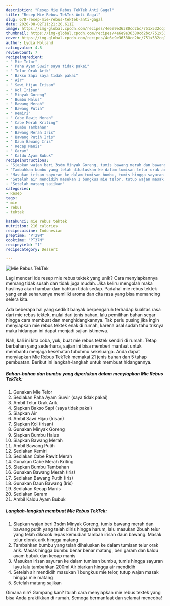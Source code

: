 ```yaml
---
description: "Resep Mie Rebus TekTek Anti Gagal"
title: "Resep Mie Rebus TekTek Anti Gagal"
slug: 678-resep-mie-rebus-tektek-anti-gagal
date: 2020-08-02T11:21:20.611Z
image: https://img-global.cpcdn.com/recipes/4e6e9e36380cd2bc/751x532cq70/mie-rebus-tektek-foto-resep-utama.jpg
thumbnail: https://img-global.cpcdn.com/recipes/4e6e9e36380cd2bc/751x532cq70/mie-rebus-tektek-foto-resep-utama.jpg
cover: https://img-global.cpcdn.com/recipes/4e6e9e36380cd2bc/751x532cq70/mie-rebus-tektek-foto-resep-utama.jpg
author: Lydia Holland
ratingvalue: 4.8
reviewcount: 7
recipeingredient:
- " Mie Telor"
- " Paha Ayam Suwir saya tidak pakai"
- " Telur Orak Arik"
- " Bakso Sapi saya tidak pakai"
- " Air"
- " Sawi Hijau Irisan"
- " Kol Irisan"
- " Minyak Goreng"
- " Bumbu Halus"
- " Bawang Merah"
- " Bawang Putih"
- " Kemiri"
- " Cabe Rawit Merah"
- " Cabe Merah Kriting"
- " Bumbu Tambahan"
- " Bawang Merah Iris"
- " Bawang Putih Iris"
- " Daun Bawang Iris"
- " Kecap Manis"
- " Garam"
- " Kaldu Ayam Bubuk"
recipeinstructions:
- "Siapkan wajan beri 3sdm Minyak Goreng, tumis bawang merah dan bawang putih yang telah diiris hingga harum, lalu masukan 2buah telur yang telah dikocok lepas kemudian tambah irisan daun bawang. Masak telur diorak arik hingga matang"
- "Tambahkan bumbu yang telah dihaluskan ke dalam tumisan telur orak arik. Masak hingga bumbu benar benar matang, beri garam dan kaldu ayam bubuk dan kecap manis"
- "Masukan irisan sayuran ke dalam tumisan bumbu, tumis hingga sayuran layu lalu tambahkan 200ml Air biarkan hingga air mendidih"
- "Setelah air mendidih masukan 1 bungkus mie telor, tutup wajan masak hingga mie matang"
- "Setelah matang sajikan"
categories:
- Resep
tags:
- mie
- rebus
- tektek

katakunci: mie rebus tektek 
nutrition: 216 calories
recipecuisine: Indonesian
preptime: "PT29M"
cooktime: "PT37M"
recipeyield: "1"
recipecategory: Dessert

---
```



![Mie Rebus TekTek](https://img-global.cpcdn.com/recipes/4e6e9e36380cd2bc/751x532cq70/mie-rebus-tektek-foto-resep-utama.jpg)

Lagi mencari ide resep mie rebus tektek yang unik? Cara menyiapkannya memang tidak susah dan tidak juga mudah. Jika keliru mengolah maka hasilnya akan hambar dan bahkan tidak sedap. Padahal mie rebus tektek yang enak seharusnya memiliki aroma dan cita rasa yang bisa memancing selera kita.



Ada beberapa hal yang sedikit banyak berpengaruh terhadap kualitas rasa dari mie rebus tektek, mulai dari jenis bahan, lalu pemilihan bahan segar hingga cara membuat dan menghidangkannya. Tak perlu pusing jika ingin menyiapkan mie rebus tektek enak di rumah, karena asal sudah tahu triknya maka hidangan ini dapat menjadi sajian istimewa.


Nah, kali ini kita coba, yuk, buat mie rebus tektek sendiri di rumah. Tetap berbahan yang sederhana, sajian ini bisa memberi manfaat untuk membantu menjaga kesehatan tubuhmu sekeluarga. Anda dapat menyiapkan Mie Rebus TekTek memakai 21 jenis bahan dan 5 tahap pembuatan. Berikut ini langkah-langkah untuk membuat hidangannya.

<!--inarticleads1-->

##### Bahan-bahan dan bumbu yang diperlukan dalam menyiapkan Mie Rebus TekTek:

1. Gunakan  Mie Telor
1. Sediakan  Paha Ayam Suwir (saya tidak pakai)
1. Ambil  Telur Orak Arik
1. Siapkan  Bakso Sapi (saya tidak pakai)
1. Siapkan  Air
1. Ambil  Sawi Hijau (Irisan)
1. Siapkan  Kol (Irisan)
1. Gunakan  Minyak Goreng
1. Siapkan  Bumbu Halus
1. Siapkan  Bawang Merah
1. Ambil  Bawang Putih
1. Sediakan  Kemiri
1. Sediakan  Cabe Rawit Merah
1. Gunakan  Cabe Merah Kriting
1. Siapkan  Bumbu Tambahan
1. Gunakan  Bawang Merah (Iris)
1. Sediakan  Bawang Putih (Iris)
1. Gunakan  Daun Bawang (Iris)
1. Sediakan  Kecap Manis
1. Sediakan  Garam
1. Ambil  Kaldu Ayam Bubuk




<!--inarticleads2-->

##### Langkah-langkah membuat Mie Rebus TekTek:

1. Siapkan wajan beri 3sdm Minyak Goreng, tumis bawang merah dan bawang putih yang telah diiris hingga harum, lalu masukan 2buah telur yang telah dikocok lepas kemudian tambah irisan daun bawang. Masak telur diorak arik hingga matang
1. Tambahkan bumbu yang telah dihaluskan ke dalam tumisan telur orak arik. Masak hingga bumbu benar benar matang, beri garam dan kaldu ayam bubuk dan kecap manis
1. Masukan irisan sayuran ke dalam tumisan bumbu, tumis hingga sayuran layu lalu tambahkan 200ml Air biarkan hingga air mendidih
1. Setelah air mendidih masukan 1 bungkus mie telor, tutup wajan masak hingga mie matang
1. Setelah matang sajikan




Gimana nih? Gampang kan? Itulah cara menyiapkan mie rebus tektek yang bisa Anda praktikkan di rumah. Semoga bermanfaat dan selamat mencoba!
